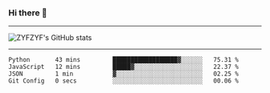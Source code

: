 ### Hi there 👋

-------

<!--

- 🔭 I’m currently working on ...
- 🌱 I’m currently learning Rust
- 👯 I’m looking to collaborate on ...
- 🤔 I’m looking for help with ...
- 💬 Ask me about ...
- 📫 How to reach me: ...
- 😄 Pronouns: ...
- ⚡ Fun fact: ...

-------
-->

![ZYFZYF's GitHub stats](https://github-readme-stats.vercel.app/api?username=ZYFZYF)


-------

<!--START_SECTION:waka-->

```text
Python       43 mins         ██████████████████▓░░░░░░   75.31 %
JavaScript   12 mins         █████▓░░░░░░░░░░░░░░░░░░░   22.37 %
JSON         1 min           ▓░░░░░░░░░░░░░░░░░░░░░░░░   02.25 %
Git Config   0 secs          ░░░░░░░░░░░░░░░░░░░░░░░░░   00.06 %
```

<!--END_SECTION:waka-->


